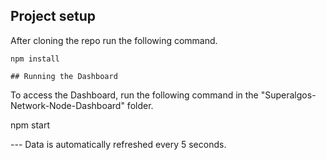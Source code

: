 ## Project setup

After cloning the repo run the following command.
```
npm install

## Running the Dashboard
```
To access the Dashboard, run the following command in the "Superalgos-Network-Node-Dashboard" folder.

npm start


--- Data is automatically refreshed every 5 seconds.



